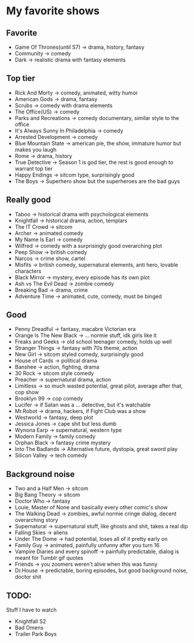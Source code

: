 # My favorite shows

## Favorite

- Game Of Thrones(until S7) -> drama, history, fantasy
- Community -> comedy
- Dark -> realistic drama with fantasy elements

## Top tier

- Rick And Morty -> comedy, animated, witty humor
- American Gods -> drama, fantasy
- Scrubs -> comedy with drama elements
- The Office(US) -> comedy
- Parks and Recreations -> comedy documentary, similar style to the office
- It's Always Sunny In Philadelphia -> comedy
- Arrested Development -> comedy
- Blue Mountain State -> american pie, the show, immature humor but makes you laugh
- Rome -> drama, history
- True Detective -> Season 1 is god tier, the rest is good enough to warrant top tier
- Happy Endings -> sitcom type, surprisingly good
- The Boys -> Superhero show but the superheroes are the bad guys

## Really good

- Taboo -> historical drama with psychological elements
- Knightfall -> historical drama, action, templars
- The IT Crowd -> sitcom
- Archer -> animated comedy
- My Name Is Earl -> comedy
- Wilfred -> comedy with a surprisingly good overarching plot
- Peep Show -> british comedy
- Narcos -> crime show, cartel
- Misfits -> british comedy, supernatural elements, anti hero, lovable characters
- Black Mirror -> mystery, every episode has its own plot
- Ash vs The Evil Dead -> zombie comedy
- Breaking Bad -> drama, crime
- Adventure Time -> animated, cute, comedy, must be binged

## Good

- Penny Dreadful -> fantasy, macabre Victorian era
- Orange Is The New Black -> ... normie stuff, idk girls like it
- Freaks and Geeks -> old school teenager comedy, holds up well
- Stranger Things -> fantasy with 70s theme, action
- New Girl -> sitcom styled comedy, surprisingly good
- House of Cards -> political drama
- Banshee -> action, fighting, drama
- 30 Rock -> sitcom style comedy
- Preacher -> supernatural drama, action
- Limitless -> so much wasted potential, great pilot, average after that, cop show
- Brooklyn 99 -> cop comedy
- Lucifer -> if Satan was a ... detective, but it's watchable
- Mr.Robot -> drama, hackers, if Fight Club was a show
- Westworld -> fantasy, deep plot
- Jessica Jones -> cape shit but less dumb
- Wynona Earp -> supernatural, western type
- Modern Family -> family comedy
- Orphan Black -> fantasy crime mystery
- Into The Badlands -> Alternative future, dystopia, great sword play
- Silicon Valley -> tech comedy

## Background noise

- Two and a Half Men -> sitcom
- Big Bang Theory -> sitcom
- Doctor Who -> fantasy
- Louie, Master of None and basically every other comic's show
- The Walking Dead -> zombies, awful normie cringe dialog, decent overarching story
- Supernatural -> supernatural stuff, like ghosts and shit, takes a real dip
- Falling Skies -> aliens
- Under The Dome -> had potential, loses all of it pretty early on
- Family Guy -> animated, painfully unfunny after you turn 16
- Vampire Diaries and every spinoff -> painfully predictable, dialog is meant for Tumblr gif quotes
- Friends -> you zoomers weren't alive when this was funny
- Dr.House -> predictable, boring episodes, but good background noise, doctor shit


## TODO:

Stuff I have to watch
- Knightfall S2
- Bad Omens
- Trailer Park Boys
